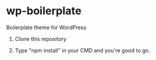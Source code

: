 # wp-boilerplate
Boilerplate theme for WordPress

1. Clone this repository

2. Type "npm install" in your CMD and you're good to go.
